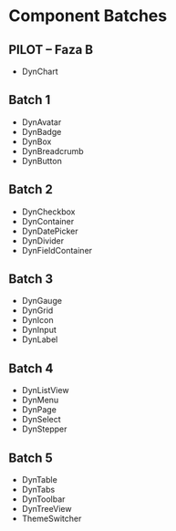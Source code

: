 # Component Batches

## PILOT – Faza B
- DynChart

## Batch 1
- DynAvatar
- DynBadge
- DynBox
- DynBreadcrumb
- DynButton

## Batch 2
- DynCheckbox
- DynContainer
- DynDatePicker
- DynDivider
- DynFieldContainer

## Batch 3
- DynGauge
- DynGrid
- DynIcon
- DynInput
- DynLabel

## Batch 4
- DynListView
- DynMenu
- DynPage
- DynSelect
- DynStepper

## Batch 5
- DynTable
- DynTabs
- DynToolbar
- DynTreeView
- ThemeSwitcher
